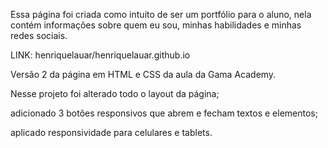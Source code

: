 Essa página foi criada como intuito de ser um portfólio para o aluno, nela contém informações sobre quem eu sou, minhas habilidades e minhas redes sociais.

LINK: henriquelauar/henriquelauar.github.io

Versão 2 da página em HTML e CSS da aula da Gama Academy.

Nesse projeto foi alterado todo o layout da página;

adicionado 3 botões responsivos que abrem e fecham textos e elementos;

aplicado responsividade para celulares e tablets.


